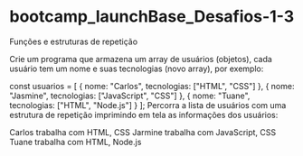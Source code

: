 # bootcamp_launchBase_Desafios-1-3
Funções e estruturas de repetição

Crie um programa que armazena um array de usuários (objetos), cada usuário tem um nome e suas tecnologias (novo array), por exemplo:

const usuarios = [
  { nome: "Carlos", tecnologias: ["HTML", "CSS"] },
  { nome: "Jasmine", tecnologias: ["JavaScript", "CSS"] },
  { nome: "Tuane", tecnologias: ["HTML", "Node.js"] }
];
Percorra a lista de usuários com uma estrutura de repetição imprimindo em tela as informações dos usuários:

Carlos trabalha com HTML, CSS
Jarmine trabalha com JavaScript, CSS
Tuane trabalha com HTML, Node.js
